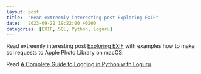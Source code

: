 ```yaml
---
layout: post
title:  "Read extreemly interesting post Exploring EXIF"
date:   2023-09-22 19:22:00 +0200
categories: [EXIF, SQL, Python, Loguru]
---
```

Read extreemly interesting post [Exploring EXIF](https://hturan.com/writing/exploring-exif) with examples how to make sql requests to Apple Photo Library on macOS.

Read [A Complete Guide to Logging in Python with Loguru](https://betterstack.com/community/guides/logging/loguru/).
